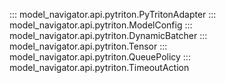 <!--
Copyright (c) 2021-2023, NVIDIA CORPORATION. All rights reserved.

Licensed under the Apache License, Version 2.0 (the "License");
you may not use this file except in compliance with the License.
You may obtain a copy of the License at

    http://www.apache.org/licenses/LICENSE-2.0

Unless required by applicable law or agreed to in writing, software
distributed under the License is distributed on an "AS IS" BASIS,
WITHOUT WARRANTIES OR CONDITIONS OF ANY KIND, either express or implied.
See the License for the specific language governing permissions and
limitations under the License.
-->

::: model_navigator.api.pytriton.PyTritonAdapter
::: model_navigator.api.pytriton.ModelConfig
::: model_navigator.api.pytriton.DynamicBatcher
::: model_navigator.api.pytriton.Tensor
::: model_navigator.api.pytriton.QueuePolicy
::: model_navigator.api.pytriton.TimeoutAction
